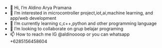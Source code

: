 - 👋 Hi, I’m Aldino Arya Pramana
- 👀 I’m interested in microcontroller project,iot,ai,machine learning, and app/web development
- 🌱 I’m currently learning c,c++,python and other programming language
- 💞️ I’m looking to collaborate on grup belajar programing
- 📫 How to reach me IG @aldinoooop or you can whatsapp +6285156458604

<!---
Aldinoooop/Aldino Arya Pramana is a ✨ special ✨ repository because its `README.md` (this file) appears on your GitHub profile.
You can click the Preview link to take a look at your changes.
--->
